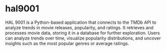 # hal9001

HAL 9001 is a Python-based application that connects to the TMDb API to analyze trends in movie releases, popularity, and ratings. It retrieves and processes movie data, storing it in a database for further exploration. Users can analyze trends over time, visualize popularity distributions, and uncover insights such as the most popular genres or average ratings.
